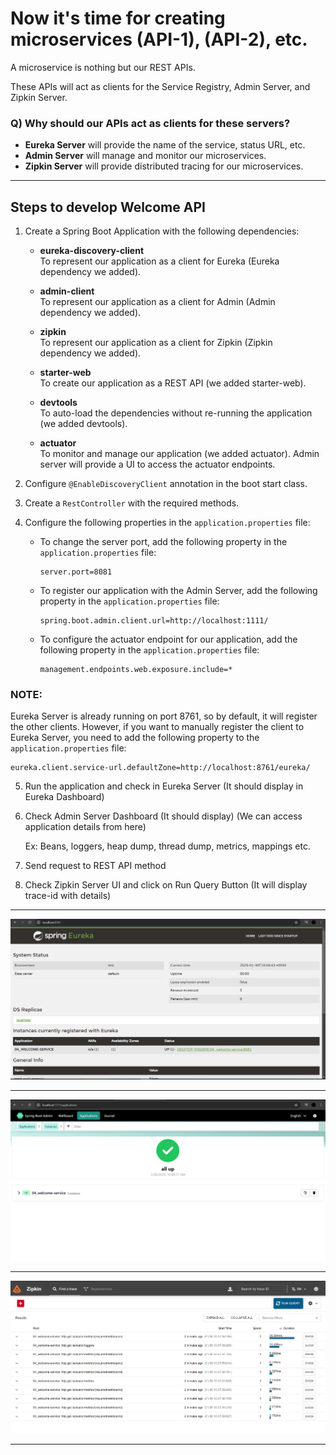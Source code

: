 # Now it's time for creating microservices (API-1), (API-2), etc.

A microservice is nothing but our REST APIs.

These APIs will act as clients for the Service Registry, Admin Server, and Zipkin Server.

### Q) Why should our APIs act as clients for these servers?

- **Eureka Server** will provide the name of the service, status URL, etc.
- **Admin Server** will manage and monitor our microservices.
- **Zipkin Server** will provide distributed tracing for our microservices.

---

## Steps to develop Welcome API

1) Create a Spring Boot Application with the following dependencies:

    - **eureka-discovery-client**  
      To represent our application as a client for Eureka (Eureka dependency we added).
    
    - **admin-client**  
      To represent our application as a client for Admin (Admin dependency we added).
    
    - **zipkin**  
      To represent our application as a client for Zipkin (Zipkin dependency we added).
    
    - **starter-web**  
      To create our application as a REST API (we added starter-web).
    
    - **devtools**  
      To auto-load the dependencies without re-running the application (we added devtools).
    
    - **actuator**  
      To monitor and manage our application (we added actuator). Admin server will provide a UI to access the actuator endpoints.

2) Configure `@EnableDiscoveryClient` annotation in the boot start class.

3) Create a `RestController` with the required methods.

4) Configure the following properties in the `application.properties` file:

    - To change the server port, add the following property in the `application.properties` file:
    
      ```properties
      server.port=8081
      ```

    - To register our application with the Admin Server, add the following property in the `application.properties` file:
    
      ```properties
      spring.boot.admin.client.url=http://localhost:1111/
      ```

    - To configure the actuator endpoint for our application, add the following property in the `application.properties` file:
    
      ```properties
      management.endpoints.web.exposure.include=*
      ```

### NOTE:
Eureka Server is already running on port 8761, so by default, it will register the other clients. However, if you want to manually register the client to Eureka Server, you need to add the following property to the `application.properties` file:

```properties
eureka.client.service-url.defaultZone=http://localhost:8761/eureka/
```

5) Run the application and check in Eureka Server (It should display in Eureka Dashboard)

6) Check Admin Server Dashboard (It should display) (We can  access application details from here)
	
	Ex: Beans, loggers, heap dump, thread dump, metrics, mappings etc.

7) Send request to REST API method

8) Check Zipkin Server UI and click on Run Query Button (It will display trace-id with details)

---


![Welcome Server Dashboard](Images/welcome-service-resgister.PNG)

---

![Admin Server Dashboard](Images/Welcome-service-registration.PNG)

---

![Zipkin Server Dashboard](Images/Welcome-traces.PNG)

---

